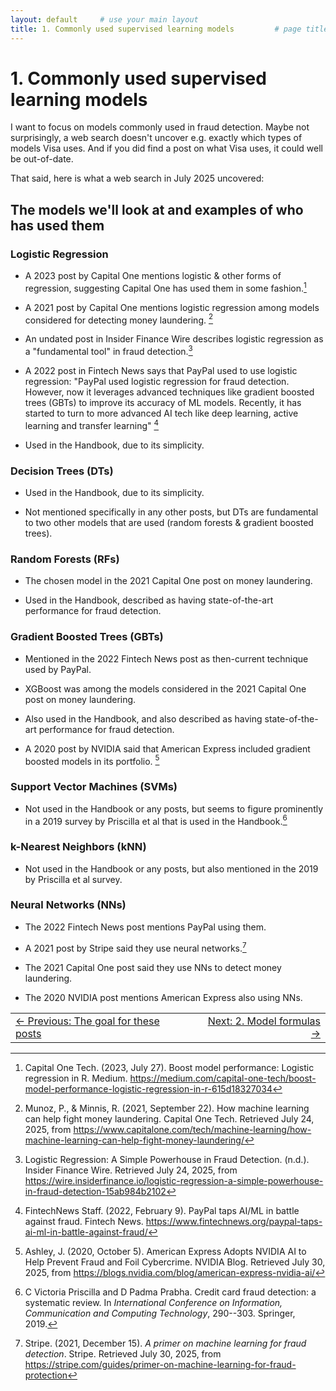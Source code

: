 ```yaml
---
layout: default     # use your main layout
title: 1. Commonly used supervised learning models         # page title
---
```


# 1. Commonly used supervised learning models

I want to focus on models commonly used in fraud detection. Maybe not
surprisingly, a web search doesn't uncover e.g. exactly which types of
models Visa uses. And if you did find a post on what Visa uses, it could
well be out-of-date.

That said, here is what a web search in July 2025 uncovered:

## The models we'll look at and examples of who has used them

### Logistic Regression

- A 2023 post by Capital One mentions logistic & other forms of
  regression, suggesting Capital One has used them in some fashion.[^1]

- A 2021 post by Capital One mentions logistic regression among models
  considered for detecting money laundering. [^2]

- An undated post in Insider Finance Wire describes logistic regression
  as a "fundamental tool" in fraud detection.[^3]

<!-- -->

- A 2022 post in Fintech News says that PayPal used to use logistic
  regression: "PayPal used logistic regression for fraud detection.
  However, now it leverages advanced techniques like gradient boosted
  trees (GBTs) to improve its accuracy of ML models. Recently, it has
  started to turn to more advanced AI tech like deep learning, active
  learning and transfer learning" [^4]

<!-- -->

- Used in the Handbook, due to its simplicity.

### Decision Trees (DTs)

- Used in the Handbook, due to its simplicity.

- Not mentioned specifically in any other posts, but DTs are fundamental
  to two other models that are used (random forests & gradient boosted
  trees).

### Random Forests (RFs)

- The chosen model in the 2021 Capital One post on money laundering.

- Used in the Handbook, described as having state-of-the-art performance
  for fraud detection.

### Gradient Boosted Trees (GBTs) 

- Mentioned in the 2022 Fintech News post as then-current technique used
  by PayPal.

- XGBoost was among the models considered in the 2021 Capital One post
  on money laundering.

- Also used in the Handbook, and also described as having
  state-of-the-art performance for fraud detection.

- A 2020 post by NVIDIA said that American Express included gradient
  boosted models in its portfolio. [^5]

### Support Vector Machines (SVMs) 

- Not used in the Handbook or any posts, but seems to figure prominently
  in a 2019 survey by Priscilla et al that is used in the Handbook.[^6]

### k-Nearest Neighbors (kNN) 

- Not used in the Handbook or any posts, but also mentioned in the 2019
  by Priscilla et al survey.

### Neural Networks (NNs) 

- The 2022 Fintech News post mentions PayPal using them.

- A 2021 post by Stripe said they use neural networks.[^7]

- The 2021 Capital One post said they use NNs to detect money
  laundering.

- The 2020 NVIDIA post mentions American Express also using NNs.

[^1]: Capital One Tech. (2023, July 27). Boost model performance:
    Logistic regression in R. Medium.
    <https://medium.com/capital-one-tech/boost-model-performance-logistic-regression-in-r-615d18327034>

[^2]: Munoz, P., & Minnis, R. (2021, September 22). How machine learning
    can help fight money laundering. Capital One Tech. Retrieved July
    24, 2025, from
    <https://www.capitalone.com/tech/machine-learning/how-machine-learning-can-help-fight-money-laundering/>

[^3]: Logistic Regression: A Simple Powerhouse in Fraud Detection.
    (n.d.). Insider Finance Wire. Retrieved July 24, 2025, from
    <https://wire.insiderfinance.io/logistic-regression-a-simple-powerhouse-in-fraud-detection-15ab984b2102>

[^4]: FintechNews Staff. (2022, February 9). PayPal taps AI/ML in battle
    against fraud. Fintech News.
    <https://www.fintechnews.org/paypal-taps-ai-ml-in-battle-against-fraud/>

[^5]: Ashley, J. (2020, October 5). American Express Adopts NVIDIA AI to
    Help Prevent Fraud and Foil Cybercrime. NVIDIA Blog. Retrieved July
    30, 2025, from
    <https://blogs.nvidia.com/blog/american-express-nvidia-ai/>

[^6]: C Victoria Priscilla and D Padma Prabha. Credit card fraud
    detection: a systematic review. In *International Conference on
    Information, Communication and Computing Technology*, 290--303.
    Springer, 2019.

[^7]: Stripe. (2021, December 15). *A primer on machine learning for
    fraud detection*. Stripe. Retrieved July 30, 2025, from
    <https://stripe.com/guides/primer-on-machine-learning-for-fraud-protection>


<table width="100%">
  <tr>
    <td align="left">
      <a href="/">← Previous: The goal for these posts</a>
    </td>
    <td align="right">
      <a href="2-model-formulas-250814.html">Next: 2. Model formulas →</a>
    </td>
  </tr>
</table>

